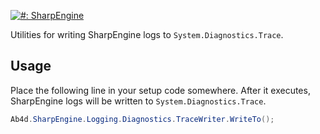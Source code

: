 [![#: SharpEngine](https://raw.githubusercontent.com/Austin-Powder-Company/sharpengine-contrib/master/badge.svg)](https://www.ab4d.com/SharpEngine.aspx)

Utilities for writing SharpEngine logs to `System.Diagnostics.Trace`.

## Usage

Place the following line in your setup code somewhere. After it executes, SharpEngine logs will be written to `System.Diagnostics.Trace`.

```cs
Ab4d.SharpEngine.Logging.Diagnostics.TraceWriter.WriteTo();
```
